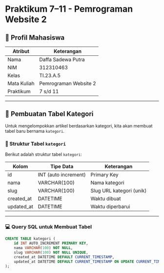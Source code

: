 # Praktikum 7–11 - Pemrograman Website 2

## 👤 Profil Mahasiswa

| Atribut       | Keterangan                 |
|---------------|----------------------------|
| Nama          | Daffa Sadewa Putra         |
| NIM           | 312310463                  |
| Kelas         | TI.23.A.5                  |
| Mata Kuliah   | Pemrograman Website 2      |
| Praktikum     | 7 s/d 11                   |

---

## 📁 Pembuatan Tabel Kategori

Untuk mengelompokkan artikel berdasarkan kategori, kita akan membuat tabel baru bernama `kategori`.

### 🧱 Struktur Tabel `kategori`

Berikut adalah struktur tabel `kategori`:

| Kolom     | Tipe Data        | Keterangan                       |
|-----------|------------------|----------------------------------|
| id        | INT (auto increment) | Primary Key                    |
| nama      | VARCHAR(100)     | Nama kategori                    |
| slug      | VARCHAR(100)     | Slug URL kategori (unik)        |
| created_at| DATETIME         | Waktu dibuat                     |
| updated_at| DATETIME         | Waktu diperbarui                 |

---

### 💻 Query SQL untuk Membuat Tabel

```sql
CREATE TABLE kategori (
    id INT AUTO_INCREMENT PRIMARY KEY,
    nama VARCHAR(100) NOT NULL,
    slug VARCHAR(100) NOT NULL UNIQUE,
    created_at DATETIME DEFAULT CURRENT_TIMESTAMP,
    updated_at DATETIME DEFAULT CURRENT_TIMESTAMP ON UPDATE CURRENT_TIMESTAMP
);
